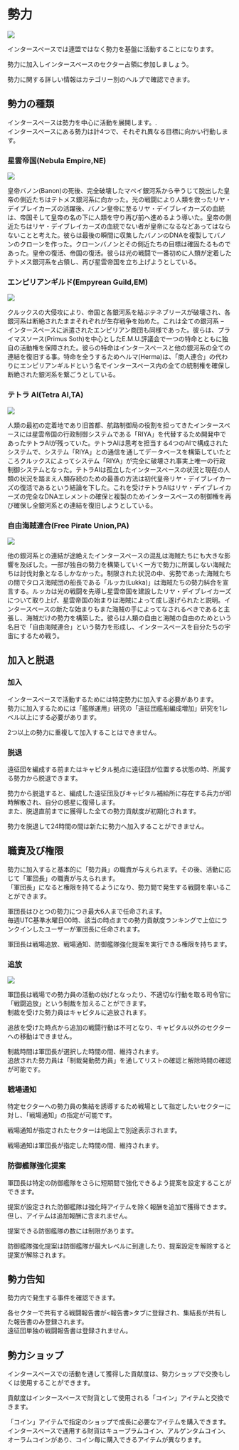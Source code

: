 # 勢力
![](https://astrokings.s3.ap-northeast-2.amazonaws.com/html/img/help/1705_01.jpg)

インタースペースでは連盟ではなく勢力を基盤に活動することになります。

勢力に加入しインタースペースのセクター占領に参加しましょう。

勢力に関する詳しい情報はカテゴリー別のヘルプで確認できます。


## 勢力の種類

インタースペースは勢力を中心に活動を展開します。.<br>
インタースペースにある勢力は計4つで、それぞれ異なる目標に向かい行動します。

### 星雲帝国(Nebula Empire,NE)
![](https://astrokings.s3.ap-northeast-2.amazonaws.com/html/img/help/1705_02.jpg)

皇帝バノン(Banon)の死後、完全破壊したマペイ銀河系から辛うじて脱出した皇帝の側近たちはテトメス銀河系に向かった。光の戦闘により人類を救ったリヤ・デイブレイカーズの活躍後、バノン皇帝に至るリヤ・デイブレイカーズの血統は、帝国そして皇帝の名の下に人類を守り再び前へ進めるよう導いた。皇帝の側近たちはリヤ・デイブレイカーズの血統でない者が皇帝になるなどあってはならないことと考えた。彼らは最後の瞬間に収集したバノンのDNAを複製してバノンのクローンを作った。クローンバノンとその側近たちの目標は確固たるものであった。皇帝の復活、帝国の復活。彼らは光の戦闘で一番初めに人類が定着したテトメス銀河系を占領し、再び星雲帝国を立ち上げようとしている。


### エンピリアンギルド(Empyrean Guild,EM)
![](https://astrokings.s3.ap-northeast-2.amazonaws.com/html/img/help/1705_03.jpg)

クルックスの大侵攻により、帝国と各銀河系を結ぶテネブリースが破壊され、各銀河系は断絶されたままそれぞれが生存戦争を始めた。これは全ての銀河系 – インタースペースに派遣されたエンピリアン商団も同様であった。彼らは、プライマスソース(Primus Soth)を中心としたE.M.U.評議会で一つの特命とともに独自の活動権を保障された。彼らの特命はインタースペースと他の銀河系の全ての連結を復旧する事。特命を全うするためヘルマ(Herma)は、「商人連合」の代わりにエンピリアンギルドという名でインタースペース内の全ての統制権を確保し断絶された銀河系を繋ごうとしている。


### テトラ AI(Tetra AI,TA)
![](https://astrokings.s3.ap-northeast-2.amazonaws.com/html/img/help/1705_04.jpg)

人類の最初の定着地であり旧首都、航路制御局の役割を担ってきたインタースペースには星雲帝国の行政制御システムである「RIYA」を代替するため開発中であったテトラAIが残っていた。テトラAIは思考を担当する4つのAIで構成されたシステムで、システム「RIYA」との通信を通してデータベースを構築していたところクルックスによってシステム「RIYA」が完全に破壊され事実上唯一の行政制御システムとなった。テトラAIは孤立したインタースペースの状況と現在の人類の状況を踏まえ人類存続のための最善の方法は初代皇帝リヤ・デイブレイカーズの復活であるという結論を下した。これを受けテトラAIはリヤ・デイブレイカーズの完全なDNAエレメントの確保と複製のためインタースペースの制御権を再び確保し全銀河系との連結を復旧しようとしている。


### 自由海賊連合(Free Pirate Union,PA)
![](https://astrokings.s3.ap-northeast-2.amazonaws.com/html/img/help/1705_05.jpg)

他の銀河系との連結が途絶えたインタースペースの混乱は海賊たちにも大きな影響を及ぼした。一部が独自の勢力を構築していく一方で勢力に所属しない海賊たちは討伐対象となるしかなかった。制限された状況の中、劣勢であった海賊たちの間でタロス海賊団の船長である「ルッカ(Lukka)」は海賊たちの勢力糾合を宣言する。ルッカは光の戦闘を先導し星雲帝国を建設したリヤ・デイブレイカーズについて取り上げ、星雲帝国の始まりは海賊によって成し遂げられたと説明。インタースペースの新たな始まりもまた海賊の手によってなされるべきであると主張し、海賊だけの勢力を構築した。彼らは人類の自由と海賊の自由のためという名目で「自由海賊連合」という勢力を形成し、インタースペースを自分たちの宇宙にするため戦う。


## 加入と脱退

### 加入

インタースペースで活動するためには特定勢力に加入する必要があります。<br>
勢力に加入するためには「艦隊運用」研究の「遠征団艦船編成増加」研究を1レベル以上にする必要があります。

2つ以上の勢力に重複して加入することはできません。

### 脱退

遠征団を編成する前またはキャピタル拠点に遠征団が位置する状態の時、所属する勢力から脱退できます。

勢力から脱退すると、編成した遠征団及びキャピタル補給所に存在する兵力が即時解散され、自分の惑星に復帰します。<br>
また、脱退直前までに獲得した全ての勢力貢献度が初期化されます。

勢力を脱退して24時間の間は新たに勢力へ加入することができません。


## 職責及び権限

勢力に加入すると基本的に「勢力員」の職責が与えられます。その後、活動に応じて「軍団長」の職責が与えられます。<br>
「軍団長」になると権限を持てるようになり、勢力間で発生する戦闘を率いることができます。

軍団長はひとつの勢力につき最大6人まで任命されます。<br>
毎週UTC基準水曜日00時、該当の時点までの勢力貢献度ランキングで上位にランクインしたユーザーが軍団長に任命されます。

軍団長は戦場追放、戦場通知、防御艦隊強化提案を実行できる権限を持ちます。

### 追放
![](https://astrokings.s3.ap-northeast-2.amazonaws.com/html/img/help/1705_06.jpg)

軍団長は戦場での勢力員の活動の妨げとなったり、不適切な行動を取る司令官に「戦闘追放」という制裁を加えることができます。<br>
制裁を受けた勢力員はキャピタルに追放されます。

追放を受けた時点から追加の戦闘行動は不可となり、キャピタル以外のセクターへの移動はできません。

制裁時間は軍団長が選択した時間の間、維持されます。<br>
追放された勢力員は「制裁発動勢力員」を通してリストの確認と解除時間の確認が可能です。

### 戦場通知

特定セクターへの勢力員の集結を誘導するため戦場として指定したいセクターに対し、「戦場通知」の指定が可能です。

戦場通知が指定されたセクターは地図上で別途表示されます。

戦場通知は軍団長が指定した時間の間、維持されます。

### 防御艦隊強化提案

軍団長は特定の防御艦隊をさらに短期間で強化できるよう提案を設定することができます。

提案が設定された防御艦隊は強化時アイテムを除く報酬を追加で獲得できます。<br>
但し、アイテムは追加報酬に含まれません。

提案できる防御艦隊の数には制限があります。

防御艦隊強化提案は防御艦隊が最大レベルに到達したり、提案設定を解除すると提案が解除されます。


## 勢力告知

勢力内で発生する事件を確認できます。

各セクターで共有する戦闘報告書が<報告書>タブに登録され、集結長が共有した報告書のみ登録されます。<br>
遠征団単独の戦闘報告書は登録されません。


## 勢力ショップ

インタースペースでの活動を通して獲得した貢献度は、勢力ショップで交換もしくは使用することができます。

貢献度はインタースペースで財貨として使用される「コイン」アイテムと交換できます。

「コイン」アイテムで指定のショップで成長に必要なアイテムを購入できます。<br>
インタースペースで通用する財貨はキュープラムコイン、アルゲンタムコイン、オーラムコインがあり、コイン毎に購入できるアイテムが異なります。